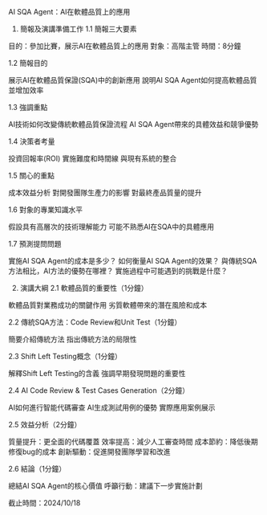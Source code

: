 AI SQA Agent：AI在軟體品質上的應用
1. 簡報及演講準備工作
1.1 簡報三大要素

目的：參加比賽，展示AI在軟體品質上的應用
對象：高階主管
時間：8分鐘

1.2 簡報目的

展示AI在軟體品質保證(SQA)中的創新應用
說明AI SQA Agent如何提高軟體品質並增加效率

1.3 強調重點

AI技術如何改變傳統軟體品質保證流程
AI SQA Agent帶來的具體效益和競爭優勢

1.4 決策者考量

投資回報率(ROI)
實施難度和時間線
與現有系統的整合

1.5 關心的重點

成本效益分析
對開發團隊生產力的影響
對最終產品質量的提升

1.6 對象的專業知識水平

假設具有高層次的技術理解能力
可能不熟悉AI在SQA中的具體應用

1.7 預測提問問題

實施AI SQA Agent的成本是多少？
如何衡量AI SQA Agent的效果？
與傳統SQA方法相比，AI方法的優勢在哪裡？
實施過程中可能遇到的挑戰是什麼？

2. 演講大綱
2.1 軟體品質的重要性（1分鐘）

軟體品質對業務成功的關鍵作用
劣質軟體帶來的潛在風險和成本

2.2 傳統SQA方法：Code Review和Unit Test（1分鐘）

簡要介紹傳統方法
指出傳統方法的局限性

2.3 Shift Left Testing概念（1分鐘）

解釋Shift Left Testing的含義
強調早期發現問題的重要性

2.4 AI Code Review & Test Cases Generation（2分鐘）

AI如何進行智能代碼審查
AI生成測試用例的優勢
實際應用案例展示

2.5 效益分析（2分鐘）

質量提升：更全面的代碼覆蓋
效率提高：減少人工審查時間
成本節約：降低後期修復bug的成本
創新驅動：促進開發團隊學習和改進

2.6 結論（1分鐘）

總結AI SQA Agent的核心價值
呼籲行動：建議下一步實施計劃

截止時間：2024/10/18